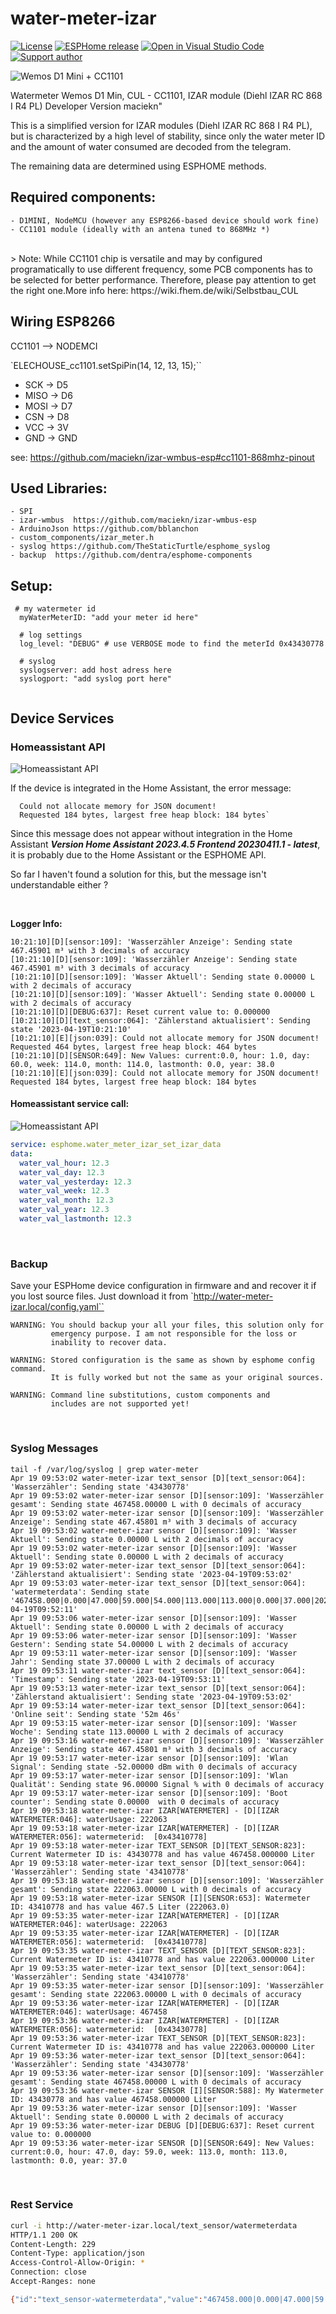# water-meter-izar

[![License][license-shield]][license]
[![ESPHome release][esphome-release-shield]][esphome-release]
[![Open in Visual Studio Code][open-in-vscode-shield]][open-in-vscode]
[![Support author][donate-me-shield]][donate-me]


[license-shield]: https://img.shields.io/static/v1?label=License&message=MIT&color=orange&logo=license
[license]: https://opensource.org/licenses/MIT

[esphome-release-shield]: https://img.shields.io/static/v1?label=ESPHome&message=v2023.5.0-dev&color=green&logo=esphome
[esphome-release]: https://GitHub.com/esphome/esphome/releases/

[open-in-vscode-shield]: https://img.shields.io/static/v1?label=+&message=Open+in+VSCode&color=blue&logo=visualstudiocode
[open-in-vscode]: https://open.vscode.dev/zibous/ha-watermeter

[donate-me-shield]: https://img.shields.io/static/v1?label=+&color=orange&message=Buy+me+a+coffee
[donate-me]: https://www.buymeacoff.ee/zibous

![Wemos D1 Mini + CC1101](../docs/d1min_cc1101.png)

Watermeter  Wemos D1 Min, CUL - CC1101, IZAR module (Diehl IZAR RC 868 I R4 PL) Developer Version maciekn"

This is a simplified version for IZAR modules (Diehl IZAR RC 868 I R4 PL), but is characterized by a high level of stability, since only the water meter ID and the amount of water consumed are decoded from the telegram.

The remaining data are determined using ESPHOME methods.

## Required components:

    - D1MINI, NodeMCU (however any ESP8266-based device should work fine)
    - CC1101 module (ideally with an antena tuned to 868MHz *)

<br>
> Note: While CC1101 chip is versatile and may by configured programatically to use different frequency, some PCB components has to be selected for better performance. Therefore, please pay attention to get the right one.More info here: https://wiki.fhem.de/wiki/Selbstbau_CUL

<br>


## Wiring ESP8266

CC1101 --> NODEMCI

`ELECHOUSE_cc1101.setSpiPin(14, 12, 13, 15);``

- SCK     -> D5
- MISO    -> D6
- MOSI    -> D7
- CSN     -> D8
- VCC     -> 3V
- GND     -> GND

see: https://github.com/maciekn/izar-wmbus-esp#cc1101-868mhz-pinout


## Used Libraries:

    - SPI
    - izar-wmbus  https://github.com/maciekn/izar-wmbus-esp
    - ArduinoJson https://github.com/bblanchon
    - custom_components/izar_meter.h  
    - syslog https://github.com/TheStaticTurtle/esphome_syslog
    - backup  https://github.com/dentra/esphome-components


## Setup:

```
 # my watermeter id
  myWaterMeterID: "add your meter id here"
  
  # log settings
  log_level: "DEBUG" # use VERBOSE mode to find the meterId 0x43430778
  
  # syslog
  syslogserver: add host adress here
  syslogport: "add syslog port here"
  
```

## Device Services

### Homeassistant API

![Homeassistant API](docs/homeassistat-water-meter-izar.png)

If the device is integrated in the Home Assistant, the error message:

```
  Could not allocate memory for JSON document!
  Requested 184 bytes, largest free heap block: 184 bytes`
```
 
Since this message does not appear without integration in the Home Assistant ***Version Home Assistant 2023.4.5 Frontend 20230411.1 - latest***, it is probably due to the Home Assistant or the ESPHOME API.

So far I haven't found a solution for this, but the message isn't understandable either ?


<br>

**Logger Info:**

```
10:21:10][D][sensor:109]: 'Wasserzähler Anzeige': Sending state 467.45901 m³ with 3 decimals of accuracy
[10:21:10][D][sensor:109]: 'Wasserzähler Anzeige': Sending state 467.45901 m³ with 3 decimals of accuracy
[10:21:10][D][sensor:109]: 'Wasser Aktuell': Sending state 0.00000 L with 2 decimals of accuracy
[10:21:10][D][sensor:109]: 'Wasser Aktuell': Sending state 0.00000 L with 2 decimals of accuracy
[10:21:10][D][DEBUG:637]: Reset current value to: 0.000000
[10:21:10][D][text_sensor:064]: 'Zählerstand aktualisiert': Sending state '2023-04-19T10:21:10'
[10:21:10][E][json:039]: Could not allocate memory for JSON document! Requested 464 bytes, largest free heap block: 464 bytes
[10:21:10][D][SENSOR:649]: New Values: current:0.0, hour: 1.0, day: 60.0, week: 114.0, month: 114.0, lastmonth: 0.0, year: 38.0
[10:21:10][E][json:039]: Could not allocate memory for JSON document! Requested 184 bytes, largest free heap block: 184 bytes
```

#### Homeassistant service call:

![Homeassistant API](docs/homeassistant_service_call.png)

```yaml
service: esphome.water_meter_izar_set_izar_data
data:
  water_val_hour: 12.3
  water_val_day: 12.3
  water_val_yesterday: 12.3
  water_val_week: 12.3
  water_val_month: 12.3
  water_val_year: 12.3
  water_val_lastmonth: 12.3
```
<br>

### Backup

Save your ESPHome device configuration in firmware and and recover it if you lost source files. Just download it from `http://water-meter-izar.local/config.yaml``


    WARNING: You should backup your all your files, this solution only for 
             emergency purpose. I am not responsible for the loss or 
             inability to recover data.
             
    WARNING: Stored configuration is the same as shown by esphome config command. 
             It is fully worked but not the same as your original sources.
             
    WARNING: Command line substitutions, custom components and 
             includes are not supported yet!


<br>


### Syslog Messages

```log
tail -f /var/log/syslog | grep water-meter
Apr 19 09:53:02 water-meter-izar text_sensor [D][text_sensor:064]: 'Wasserzähler': Sending state '43430778'
Apr 19 09:53:02 water-meter-izar sensor [D][sensor:109]: 'Wasserzähler gesamt': Sending state 467458.00000 L with 0 decimals of accuracy
Apr 19 09:53:02 water-meter-izar sensor [D][sensor:109]: 'Wasserzähler Anzeige': Sending state 467.45801 m³ with 3 decimals of accuracy
Apr 19 09:53:02 water-meter-izar sensor [D][sensor:109]: 'Wasser Aktuell': Sending state 0.00000 L with 2 decimals of accuracy
Apr 19 09:53:02 water-meter-izar sensor [D][sensor:109]: 'Wasser Aktuell': Sending state 0.00000 L with 2 decimals of accuracy
Apr 19 09:53:02 water-meter-izar text_sensor [D][text_sensor:064]: 'Zählerstand aktualisiert': Sending state '2023-04-19T09:53:02'
Apr 19 09:53:03 water-meter-izar text_sensor [D][text_sensor:064]: 'watermeterdata': Sending state '467458.000|0.000|47.000|59.000|54.000|113.000|113.000|0.000|37.000|2023-04-19T09:52:11'
Apr 19 09:53:06 water-meter-izar sensor [D][sensor:109]: 'Wasser Aktuell': Sending state 0.00000 L with 2 decimals of accuracy
Apr 19 09:53:06 water-meter-izar sensor [D][sensor:109]: 'Wasser Gestern': Sending state 54.00000 L with 2 decimals of accuracy
Apr 19 09:53:11 water-meter-izar sensor [D][sensor:109]: 'Wasser Jahr': Sending state 37.00000 L with 2 decimals of accuracy
Apr 19 09:53:11 water-meter-izar text_sensor [D][text_sensor:064]: 'Timestamp': Sending state '2023-04-19T09:53:11'
Apr 19 09:53:13 water-meter-izar text_sensor [D][text_sensor:064]: 'Zählerstand aktualisiert': Sending state '2023-04-19T09:53:02'
Apr 19 09:53:14 water-meter-izar text_sensor [D][text_sensor:064]: 'Online seit': Sending state '52m 46s'
Apr 19 09:53:15 water-meter-izar sensor [D][sensor:109]: 'Wasser Woche': Sending state 113.00000 L with 2 decimals of accuracy
Apr 19 09:53:16 water-meter-izar sensor [D][sensor:109]: 'Wasserzähler Anzeige': Sending state 467.45801 m³ with 3 decimals of accuracy
Apr 19 09:53:17 water-meter-izar sensor [D][sensor:109]: 'Wlan Signal': Sending state -52.00000 dBm with 0 decimals of accuracy
Apr 19 09:53:17 water-meter-izar sensor [D][sensor:109]: 'Wlan Qualität': Sending state 96.00000 Signal % with 0 decimals of accuracy
Apr 19 09:53:17 water-meter-izar sensor [D][sensor:109]: 'Boot counter': Sending state 0.00000  with 0 decimals of accuracy
Apr 19 09:53:18 water-meter-izar IZAR[WATERMETER] - [D][IZAR WATERMETER:046]: waterUsage: 222063
Apr 19 09:53:18 water-meter-izar IZAR[WATERMETER] - [D][IZAR WATERMETER:056]: watermeterid:  [0x43410778]
Apr 19 09:53:18 water-meter-izar TEXT_SENSOR [D][TEXT_SENSOR:823]: Current Watermeter ID is: 43430778 and has value 467458.000000 Liter
Apr 19 09:53:18 water-meter-izar text_sensor [D][text_sensor:064]: 'Wasserzähler': Sending state '43410778'
Apr 19 09:53:18 water-meter-izar sensor [D][sensor:109]: 'Wasserzähler gesamt': Sending state 222063.00000 L with 0 decimals of accuracy
Apr 19 09:53:18 water-meter-izar SENSOR [I][SENSOR:653]: Watermeter ID: 43410778 and has value 467.5 Liter (222063.0)
Apr 19 09:53:35 water-meter-izar IZAR[WATERMETER] - [D][IZAR WATERMETER:046]: waterUsage: 222063
Apr 19 09:53:35 water-meter-izar IZAR[WATERMETER] - [D][IZAR WATERMETER:056]: watermeterid:  [0x43410778]
Apr 19 09:53:35 water-meter-izar TEXT_SENSOR [D][TEXT_SENSOR:823]: Current Watermeter ID is: 43410778 and has value 222063.000000 Liter
Apr 19 09:53:35 water-meter-izar text_sensor [D][text_sensor:064]: 'Wasserzähler': Sending state '43410778'
Apr 19 09:53:35 water-meter-izar sensor [D][sensor:109]: 'Wasserzähler gesamt': Sending state 222063.00000 L with 0 decimals of accuracy
Apr 19 09:53:36 water-meter-izar IZAR[WATERMETER] - [D][IZAR WATERMETER:046]: waterUsage: 467458
Apr 19 09:53:36 water-meter-izar IZAR[WATERMETER] - [D][IZAR WATERMETER:056]: watermeterid:  [0x43430778]
Apr 19 09:53:36 water-meter-izar TEXT_SENSOR [D][TEXT_SENSOR:823]: Current Watermeter ID is: 43410778 and has value 222063.000000 Liter
Apr 19 09:53:36 water-meter-izar text_sensor [D][text_sensor:064]: 'Wasserzähler': Sending state '43430778'
Apr 19 09:53:36 water-meter-izar sensor [D][sensor:109]: 'Wasserzähler gesamt': Sending state 467458.00000 L with 0 decimals of accuracy
Apr 19 09:53:36 water-meter-izar SENSOR [I][SENSOR:588]: My Watermeter ID: 43430778 and has value 467458.000000 Liter
Apr 19 09:53:36 water-meter-izar sensor [D][sensor:109]: 'Wasser Aktuell': Sending state 0.00000 L with 2 decimals of accuracy
Apr 19 09:53:36 water-meter-izar DEBUG [D][DEBUG:637]: Reset current value to: 0.000000
Apr 19 09:53:36 water-meter-izar SENSOR [D][SENSOR:649]: New Values: current:0.0, hour: 47.0, day: 59.0, week: 113.0, month: 113.0, lastmonth: 0.0, year: 37.0
```
<br>

### Rest Service

```bash
curl -i http://water-meter-izar.local/text_sensor/watermeterdata
HTTP/1.1 200 OK
Content-Length: 229
Content-Type: application/json
Access-Control-Allow-Origin: *
Connection: close
Accept-Ranges: none

{"id":"text_sensor-watermeterdata","value":"467458.000|0.000|47.000|59.000|54.000|113.000|113.000|0.000|37.000|2023-04-19T09:53:11","state":"467458.000|0.000|47.000|59.000|54.000|113.000|113.000|0.000|37.000|2023-04-19T09:53:11"}#
```
